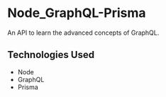 # Node_GraphQL-Prisma

An API to learn the advanced concepts of GraphQL.

## Technologies Used

- Node
- GraphQL
- Prisma